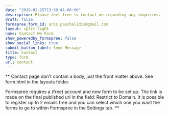 ```yaml
---
date: "2019-02-25T13:38:41-06:00"
description: Please feel free to contact me regarding any inquiries.
draft: false
formspree_form_id: aris.paschalidis@gmail.com
layout: split-right
name: Contact Me Form
show_poweredby_formspree: false
show_social_links: true
submit_button_label: Send Message
title: Contact
type: form
url: contact
---
```


** Contact page don't contain a body, just the front matter above.
See form.html in the layouts folder.

Formspree requires a (free) account and new form to be set up. The link is made on the final published url in the field: Restrict to Domain. It is possible to register up to 2 emails free and you can select which one you want the forms to go to within Formspree in the Settings tab.
**
